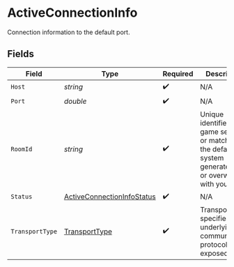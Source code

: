 # ActiveConnectionInfo

Connection information to the default port.


## Fields

| Field                                                                                                            | Type                                                                                                             | Required                                                                                                         | Description                                                                                                      | Example                                                                                                          |
| ---------------------------------------------------------------------------------------------------------------- | ---------------------------------------------------------------------------------------------------------------- | ---------------------------------------------------------------------------------------------------------------- | ---------------------------------------------------------------------------------------------------------------- | ---------------------------------------------------------------------------------------------------------------- |
| `Host`                                                                                                           | *string*                                                                                                         | :heavy_check_mark:                                                                                               | N/A                                                                                                              |                                                                                                                  |
| `Port`                                                                                                           | *double*                                                                                                         | :heavy_check_mark:                                                                                               | N/A                                                                                                              |                                                                                                                  |
| `RoomId`                                                                                                         | *string*                                                                                                         | :heavy_check_mark:                                                                                               | Unique identifier to a game session or match. Use the default system generated ID or overwrite it with your own. | 2swovpy1fnunu                                                                                                    |
| `Status`                                                                                                         | [ActiveConnectionInfoStatus](../../models/shared/ActiveConnectionInfoStatus.md)                                  | :heavy_check_mark:                                                                                               | N/A                                                                                                              |                                                                                                                  |
| `TransportType`                                                                                                  | [TransportType](../../models/shared/TransportType.md)                                                            | :heavy_check_mark:                                                                                               | Transport type specifies the underlying communication protocol to the exposed port.                              |                                                                                                                  |